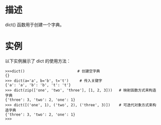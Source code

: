 # 描述
dict() 函数用于创建一个字典。
# 实例
以下实例展示了 dict 的使用方法：
```
>>>dict()                        # 创建空字典
{}
>>> dict(a='a', b='b', t='t')     # 传入关键字
{'a': 'a', 'b': 'b', 't': 't'}
>>> dict(zip(['one', 'two', 'three'], [1, 2, 3]))   # 映射函数方式来构造字典
{'three': 3, 'two': 2, 'one': 1} 
>>> dict([('one', 1), ('two', 2), ('three', 3)])    # 可迭代对象方式来构造字典
{'three': 3, 'two': 2, 'one': 1}
>>>
```
